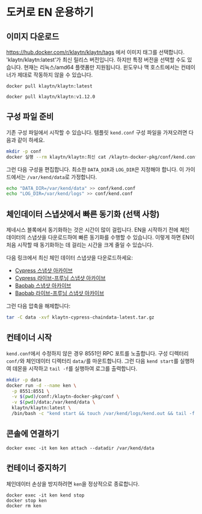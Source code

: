 # 도커로 EN 운용하기

## 이미지 다운로드

https://hub.docker.com/r/klaytn/klaytn/tags 에서 이미지 태그를 선택합니다. 'klaytn/klaytn:latest'가 최신 릴리스 버전입니다. 하지만 특정 버전을 선택할 수도 있습니다. 현재는 리눅스/amd64 플랫폼만 지원됩니다. 윈도우나 맥 호스트에서는 컨테이너가 제대로 작동하지 않을 수 있습니다.

```
docker pull klaytn/klaytn:latest
```

```
docker pull klaytn/klaytn:v1.12.0
```

## 구성 파일 준비

기존 구성 파일에서 시작할 수 있습니다. 템플릿 `kend.conf` 구성 파일을 가져오려면 다음과 같이 하세요.

```sh
mkdir -p conf
docker 실행 --rm klaytn/klaytn:최신 cat /klaytn-docker-pkg/conf/kend.conf > conf/kend.conf
```

그런 다음 구성을 편집합니다. 최소한 `DATA_DIR`과 `LOG_DIR`은 지정해야 합니다. 이 가이드에서는 `/var/kend/data`로 가정합니다.

```sh
echo "DATA_DIR=/var/kend/data" >> conf/kend.conf
echo "LOG_DIR=/var/kend/logs" >> conf/kend.conf
```

## 체인데이터 스냅샷에서 빠른 동기화 (선택 사항)

제네시스 블록에서 동기화하는 것은 시간이 많이 걸립니다. EN을 시작하기 전에 체인 데이터의 스냅샷을 다운로드하여 빠른 동기화를 수행할 수 있습니다. 이렇게 하면 EN이 처음 시작할 때 동기화하는 데 걸리는 시간을 크게 줄일 수 있습니다.

다음 링크에서 최신 체인 데이터 스냅샷을 다운로드하세요:

- [Cypress 스냅샷 아카이브](http://packages.klaytn.net/cypress/chaindata/)
- [Cypress 라이브-프루닝 스냅샷 아카이브](https://packages.klaytn.net/cypress/pruning-chaindata/)
- [Baobab 스냅샷 아카이브](http://packages.klaytn.net/baobab/chaindata/)
- [Baobab 라이브-프루닝 스냅샷 아카이브](http://packages.klaytn.net/baobab/pruning-chaindata/)

그런 다음 압축을 해제합니다:

```sh
tar -C data -xvf klaytn-cypress-chaindata-latest.tar.gz
```

## 컨테이너 시작

`kend.conf`에서 수정하지 않은 경우 8551인 RPC 포트를 노출합니다. 구성 디렉터리 `conf/`와 체인데이터 디렉터리 `data/`를 마운트합니다. 그런 다음 `kend start`를 실행하여 데몬을 시작하고 `tail -f`를 실행하여 로그를 출력합니다.

```sh
mkdir -p data
docker run -d --name ken \
  -p 8551:8551 \
  -v $(pwd)/conf:/klaytn-docker-pkg/conf \
  -v $(pwd)/data:/var/kend/data \
  klaytn/klaytn:latest \
  /bin/bash -c "kend start && touch /var/kend/logs/kend.out && tail -f /var/kend/logs/kend.out"
```

## 콘솔에 연결하기

```
docker exec -it ken ken attach --datadir /var/kend/data
```

## 컨테이너 중지하기

체인데이터 손상을 방지하려면 `ken`을 정상적으로 종료합니다.

```
docker exec -it ken kend stop
docker stop ken
docker rm ken
```